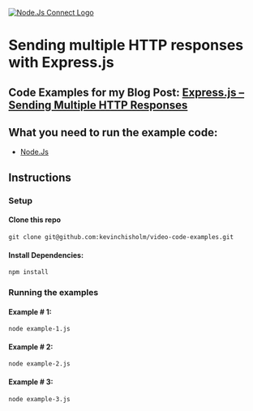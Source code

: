 [![Node.Js Connect Logo](https://sub1.kevinchisholm.com/blog/images/node-js-logo-200.png)](https://blog.kevinchisholm.com/javascript/node-js/express-js/sending-multiple-http-responses/)

# Sending multiple HTTP responses with Express.js

## Code Examples for my Blog Post: [Express.js – Sending Multiple HTTP Responses](https://blog.kevinchisholm.com/javascript/node-js/express-js/sending-multiple-http-responses/)

## What you need to run the example code:

* [Node.Js](https://nodejs.org)

## Instructions

### Setup

#### Clone this repo

```
git clone git@github.com:kevinchisholm/video-code-examples.git
```

#### Install Dependencies:

```
npm install
```

### Running the examples

#### Example # 1:

```
node example-1.js
```

#### Example # 2:

```
node example-2.js
```

#### Example # 3:

```
node example-3.js
```